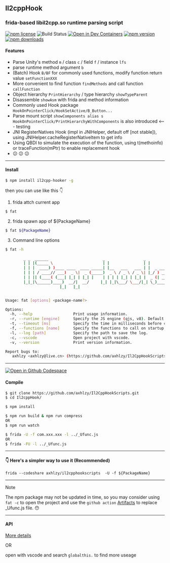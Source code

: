 ## Il2cppHook

### frida-based libil2cpp.so runtime parsing script

[![npm license](https://img.shields.io/npm/l/il2cpp-hooker.svg)](https://www.npmjs.com/package/il2cpp-hooker)
![Build Status](https://github.com/axhlzy/Il2CppHookScripts/actions/workflows/Auto-build.yml/badge.svg)
[![Open in Dev Containers](https://img.shields.io/static/v1?label=Dev%20Containers&message=Open&color=blue&logo=visualstudiocode)](https://vscode.dev/redirect?url=vscode://ms-vscode-remote.remote-containers/cloneInVolume?url=https://github.com/axhlzy/Il2CppHookScripts)
[![npm version](https://img.shields.io/npm/v/il2cpp-hooker.svg)](https://www.npmjs.com/package/il2cpp-hooker)
[![npm downloads](https://img.shields.io/npm/dm/il2cpp-hooker.svg)](https://www.npmjs.com/package/il2cpp-hooker)

#### Features 

- Parse Unity's method `m` / class `c` / field `f` / instance `lfs`
- parse runtime method argument `b`
- (Batch) Hook `B/BF` for commonly used functions, modify function return value `setFunctionXXX`
- More convenient to find function `findMethods` and call function `callFunction`
- Object hierarchy `PrintHierarchy` / type hierarchy `showTypeParent`
- Disassemble `showAsm` with frida and method information
- Commonly used Hook package `HookOnPointerClick/HookSetActive/B_Button...`
- Parse mount script `showComponents alias s` `HookOnPointerClick/PrintHierarchyWithComponents` is also introduced <--- testing
- JNI RegisterNatives Hook (impl in JNIHelper, default off [not stable]), using JNIHelper.cacheRegisterNativeItem to get info
- Using QBDI to simulate the execution of the function, using t(methoinfo) or traceFunction(mPtr) to enable replacement hook
- :confused: :confused: :confused:

-------

#### Install
```sh
$ npm install il2cpp-hooker -g
```

then you can use like this :point_down:

1. frida attch current app
```sh
$ fat

```
2. frida spawn app of ${PackageName}
```sh
$ fat ${PackageName}
```

3. Command line options
```sh
$ fat -h

        _ _  ______                        _                 _
        | | |(_____ \                      | |               | |
        | | |  ____) )____ ____  ____ _____| |__   ___   ___ | |  _ _____  ____
        | | | / ____// ___)  _ \|  _ (_____)  _ \ / _ \ / _ \| |_/ ) ___ |/ ___)
        | | || (____( (___| |_| | |_| |    | | | | |_| | |_| |  _ (| ____| |
        |_|_|\______)____)  __/|  __/     |_| |_|\___/ \___/|_| \_)_____)_|
                        |_|   |_|


Usage: fat [options] <package-name?>

Options:
  -h, --help                  Print usage information.
  -r, --runtime [engine]      Specify the JS engine (qjs, v8). Default: v8
  -t, --timeout [ms]          Specify the time in milliseconds before calling the function.
  -f, --functions [name]      Specify the functions to call on startup. example: -f getApkInfo();
  -l, --log [path]            Specify the path to save the log.
  -c, --vscode                Open project with vscode.
  -v, --version               Print version information.

Report bugs to:
   axhlzy <axhlzy@live.cn> (https://github.com/axhlzy/Il2CppHookScripts/)

```

-------

[<img src="https://github.com/codespaces/badge.svg" title="Open in Github Codespace">](https://codespaces.new/axhlzy/Il2CppHookScripts)

#### Compile
```sh
$ git clone https://github.com/axhlzy/Il2CppHookScripts.git
$ cd Il2cppHook/

$ npm install

$ npm run build & npm run compress
OR
$ npm run watch

$ frida -U -f com.xxx.xxx -l ../_Ufunc.js
OR
$ frida -FU -l ../_Ufunc.js
```

-------

#### 👇 Here's a simpler way to use it (Recommended)
`frida --codeshare axhlzy/il2cpphookscripts  -U -f ${PackageName}`

-------

> [!NOTE]
> The npm package may not be updated in time, so you may consider using `fat -c` to open the project and use the `github action` [Artifacts](https://github.com/axhlzy/Il2CppHookScripts/actions) to replace _Ufunc.js file. :hushed:

-------

#### API

[More details](https://github.com/axhlzy/Il2CppHookScripts/wiki)

OR

open with vscode and search `globalthis.` to find more useage
